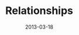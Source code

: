 ---
layout: media
category: media
title: "Relationships"
date: 2013-03-18
description: "South Africa initiative update, March 2013"
video: "https://s3.amazonaws.com/crossroadsvideomessages/031316_southafrica.mp4"
video-poster: "http://s3.amazonaws.com/crossroads-media/images/legacy/content/southafrica_update.jpg"
---